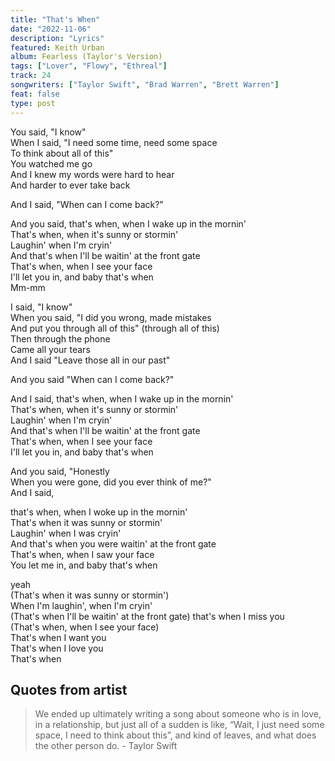 ```yaml
---
title: "That's When"
date: "2022-11-06"
description: "Lyrics"
featured: Keith Urban
album: Fearless (Taylor's Version)
tags: ["Lover", "Flowy", "Ethreal"]
track: 24
songwriters: ["Taylor Swift", "Brad Warren", "Brett Warren"]
feat: false
type: post
---
```


<p className="verse-one">
You said, "I know" <br />
When I said, "I need some time, need some space <br />
To think about all of this" <br />
You watched me go <br />
And I knew my words were hard to hear <br />
And harder to ever take back <br />
</p>
<p className="pre-chorus">
And I said, "When can I come back?" <br />
</p>
<p className="chorus">
And you said, that's when, when I wake up in the mornin' <br />
That's when, when it's sunny or stormin' <br />
Laughin' when I'm cryin' <br />
And that's when I'll be waitin' at the front gate <br />
That's when, when I see your face <br />
I'll let you in, and baby that's when <br />
Mm-mm <br />
</p>
<p className="verse-two">
I said, "I know" <br />
When you said, "I did you wrong, made mistakes <br />
And put you through all of this" (through all of this) <br />
Then through the phone <br />
Came all your tears <br />
And I said "Leave those all in our past" <br />
</p>
<p className="pre-chorus">
And you said "When can I come back?" <br />
</p>
<p className="chorus">
And I said, that's when, when I wake up in the mornin' <br />
That's when, when it's sunny or stormin' <br />
Laughin' when I'm cryin' <br />
And that's when I'll be waitin' at the front gate <br />
That's when, when I see your face <br />
I'll let you in, and baby that's when <br />
</p>
<p className="bridge">
And you said, "Honestly <br />
When you were gone, did you ever think of me?" <br />
And I said,
</p>
<p className="chorus">
that's when, when I woke up in the mornin' <br />
That's when it was sunny or stormin' <br />
Laughin' when I was cryin' <br />
And that's when you were waitin' at the front gate <br />
That's when, when I saw your face <br />
You let me in, and baby that's when <br />
</p>
<p className="outro">
yeah <br />
(That's when it was sunny or stormin') <br />
When I'm laughin', when I'm cryin' <br />
(That's when I'll be waitin' at the front gate) that's when I miss you <br />
(That's when, when I see your face) <br />
That's when I want you <br />
That's when I love you <br />
That's when <br />
</p>

## Quotes from artist

<blockquote>
We ended up ultimately writing a song about someone who is in love, in a relationship, but just all of a sudden is like, “Wait, I just need some space, I need to think about this”, and kind of leaves, and what does the other person do. - Taylor Swift
</blockquote>
